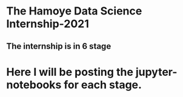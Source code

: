 # The Hamoye Data Science Internship-2021

## The internship is in 6 stage
# Here I will be posting the jupyter-notebooks for each stage.

